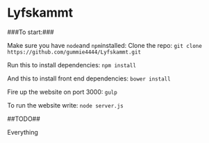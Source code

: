 Lyfskammt
=========

###To start:###

Make sure you have `node`and `npm`installed:
Clone the repo:
`git clone https://github.com/gummie4444/Lyfskammt.git`

Run this to install dependencies:
`npm install`

And this to install front end dependencies:
`bower install`

Fire up the website on port 3000:
`gulp`

To run the website write:
`node server.js`


##TODO##


Everything
